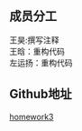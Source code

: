 ## 成员分工
王昊:撰写注释  
王晗：重构代码  
左运扬：重构代码

## Github地址
[homework3](https://github.com/radagast2/homework3)